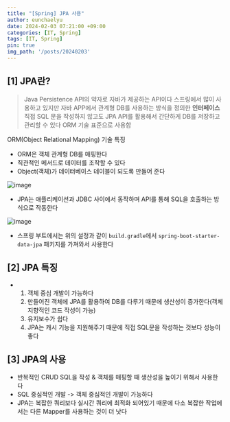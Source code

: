 ```yaml
---
title: "[Spring] JPA 사용"
author: eunchaelyu
date: 2024-02-03 07:21:00 +09:00
categories: [IT, Spring]
tags: [IT, Spring]
pin: true
img_path: '/posts/20240203'
---
```



## [1] JPA란?    
> Java Persistence API의 약자로 자바가 제공하는 API이다
> 스프링에서 많이 사용하고 있지만 자바 APP에서 관계형 DB를 사용하는 방식을 정의한 **인터페이스**
> 직접 SQL 문을 작성하지 않고도 JPA API를 활용해서 간단하게 DB를 저장하고 관리할 수 있다
> ORM 기술 표준으로 사용함    

  
  ORM(Object Relational Mapping) 기술 특징        
  - ORM은 객체 관계형 DB를 매핑한다      
  - 직관적인 메서드로 데이터를 조작할 수 있다    
  - Object(객체)가 데이터베이스 테이블이 되도록 만들어 준다    

![image](https://github.com/eunchaelyu/eunchaelyu.github.io/assets/119996957/40f8929d-864c-4995-91c8-ee74f3bd72c6)    
  - JPA는 애플리케이션과 JDBC 사이에서 동작하며 API를 통해 SQL을 호출하는 방식으로 작동한다      

![image](https://github.com/eunchaelyu/eunchaelyu.github.io/assets/119996957/306a11a6-1015-46bd-becc-50c8b69725ef)    
  - 스프링 부트에서는 위의 설정과 같이 ``build.gradle``에서 ``spring-boot-starter-data-jpa`` 패키지를 가져와서 사용한다    

## [2] JPA 특징   
  - 1. 객체 중심 개발이 가능하다
    2. 만들어진 객체에 JPA를 활용하여 DB를 다루기 때문에 생산성이 증가한다(객체지향적인 코드 작성이 가능)
    3. 유지보수가 쉽다 
    4. JPA는 캐시 기능을 지원해주기 때문에 직접 SQL문을 작성하는 것보다 성능이 좋다
   
## [3] JPA의 사용      
  - 반복적인 CRUD SQL을 작성 & 객체를 매핑할 때 생산성을 높이기 위해서 사용한다
  - SQL 중심적인 개발 -> 객체 중심적인 개발이 가능하다     
  - JPA는 복잡한 쿼리보다 실시간 쿼리에 최적화 되어있기 때문에 다소 복잡한 작업에서는 다른 Mapper를 사용하는 것이 더 낫다


